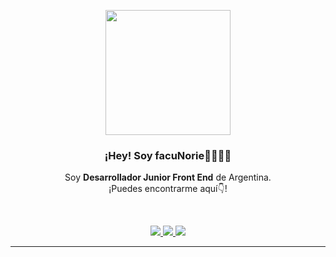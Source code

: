 <p align="center" width="300">
   <img align="center" width="200" src="https://user-images.githubusercontent.com/77125343/132131525-e83104a9-11a9-45ac-bac8-257d0a732894.jpeg" />
   <h3 align="center">¡Hey! Soy facuNorie👋👨🏻‍💻</h3>
</p>
<p align="center">Soy <strong>Desarrollador Junior Front End</strong> de Argentina.<br />¡Puedes encontrarme aquí👇!</p>
<br />

<p align="center">
  <a href="https://www.linkedin.com/in/facunorie/" target="_BLANK">
    <img src="https://img.shields.io/badge/LinkedIn-%230077B5.svg?&style=flat-square&logo=linkedin&logoColor=white">
  </a>
<a href="https://github.com/facuNorie/" target="_BLANK">
    <img src="https://img.shields.io/badge/Github-%230A0A0A.svg?&style=flat-square&logo=Github&logoColor=white">  
  </a>
  <a href="https://www.instagram.com/facunorie/">
    <img src="https://img.shields.io/badge/Instagram-%23E4405F.svg?&style=flat-square&logo=instagram&logoColor=white">
  </a>
</p>
<hr>
